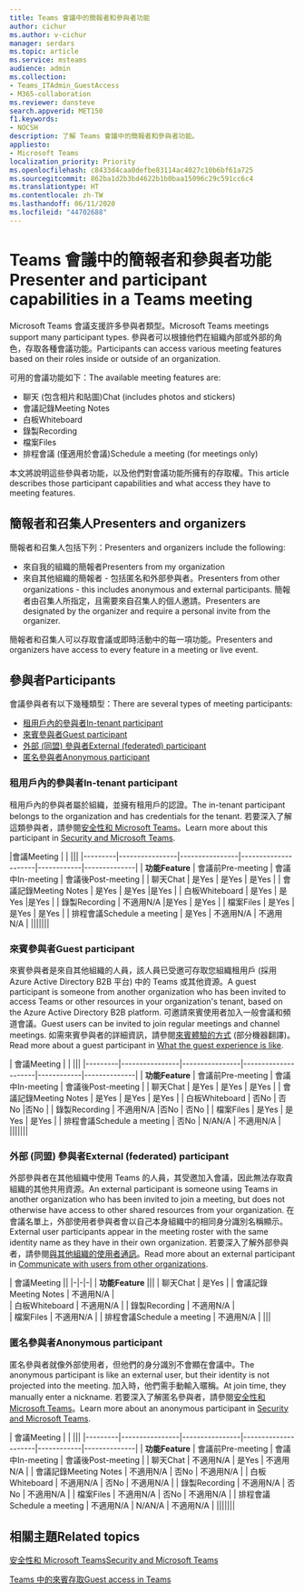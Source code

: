 ```yaml
---
title: Teams 會議中的簡報者和參與者功能
author: cichur
ms.author: v-cichur
manager: serdars
ms.topic: article
ms.service: msteams
audience: admin
ms.collection:
- Teams_ITAdmin_GuestAccess
- M365-collaboration
ms.reviewer: dansteve
search.appverid: MET150
f1.keywords:
- NOCSH
description: 了解 Teams 會議中的簡報者和參與者功能。
appliesto:
- Microsoft Teams
localization_priority: Priority
ms.openlocfilehash: c8433d4caa0defbe83114ac4027c10b6bf61a725
ms.sourcegitcommit: 862ba1d2b3bd4622b1b0baa15096c29c591cc6c4
ms.translationtype: HT
ms.contentlocale: zh-TW
ms.lasthandoff: 06/11/2020
ms.locfileid: "44702688"
---
```

<a name="presenter-and-participant-capabilities-in-a-teams-meeting"></a><span data-ttu-id="962d5-103">Teams 會議中的簡報者和參與者功能</span><span class="sxs-lookup"><span data-stu-id="962d5-103">Presenter and participant capabilities in a Teams meeting</span></span>
======================================================

<span data-ttu-id="962d5-104">Microsoft Teams 會議支援許多參與者類型。</span><span class="sxs-lookup"><span data-stu-id="962d5-104">Microsoft Teams meetings support many participant types.</span></span> <span data-ttu-id="962d5-105">參與者可以根據他們在組織內部或外部的角色，存取各種會議功能。</span><span class="sxs-lookup"><span data-stu-id="962d5-105">Participants can access various meeting features based on their roles inside or outside of an organization.</span></span>

<span data-ttu-id="962d5-106">可用的會議功能如下：</span><span class="sxs-lookup"><span data-stu-id="962d5-106">The available meeting features are:</span></span>

- <span data-ttu-id="962d5-107">聊天 (包含相片和貼圖)</span><span class="sxs-lookup"><span data-stu-id="962d5-107">Chat (includes photos and stickers)</span></span>
- <span data-ttu-id="962d5-108">會議記錄</span><span class="sxs-lookup"><span data-stu-id="962d5-108">Meeting Notes</span></span>
- <span data-ttu-id="962d5-109">白板</span><span class="sxs-lookup"><span data-stu-id="962d5-109">Whiteboard</span></span>
- <span data-ttu-id="962d5-110">錄製</span><span class="sxs-lookup"><span data-stu-id="962d5-110">Recording</span></span>
- <span data-ttu-id="962d5-111">檔案</span><span class="sxs-lookup"><span data-stu-id="962d5-111">Files</span></span>
- <span data-ttu-id="962d5-112">排程會議 (僅適用於會議)</span><span class="sxs-lookup"><span data-stu-id="962d5-112">Schedule a meeting (for meetings only)</span></span>

<span data-ttu-id="962d5-113">本文將說明這些參與者功能，以及他們對會議功能所擁有的存取權。</span><span class="sxs-lookup"><span data-stu-id="962d5-113">This article describes those participant capabilities and what access they have to meeting features.</span></span>

## <a name="presenters-and-organizers"></a><span data-ttu-id="962d5-114">簡報者和召集人</span><span class="sxs-lookup"><span data-stu-id="962d5-114">Presenters and organizers</span></span>

<span data-ttu-id="962d5-115">簡報者和召集人包括下列：</span><span class="sxs-lookup"><span data-stu-id="962d5-115">Presenters and organizers include the following:</span></span>

- <span data-ttu-id="962d5-116">來自我的組織的簡報者</span><span class="sxs-lookup"><span data-stu-id="962d5-116">Presenters from my organization</span></span>
- <span data-ttu-id="962d5-117">來自其他組織的簡報者 - 包括匿名和外部參與者。</span><span class="sxs-lookup"><span data-stu-id="962d5-117">Presenters from other organizations - this includes anonymous and external participants.</span></span> <span data-ttu-id="962d5-118">簡報者由召集人所指定，且需要來自召集人的個人邀請。</span><span class="sxs-lookup"><span data-stu-id="962d5-118">Presenters are designated by the organizer and require a personal invite from the organizer.</span></span>

<span data-ttu-id="962d5-119">簡報者和召集人可以存取會議或即時活動中的每一項功能。</span><span class="sxs-lookup"><span data-stu-id="962d5-119">Presenters and organizers have access to every feature in a meeting or live event.</span></span>

## <a name="participants"></a><span data-ttu-id="962d5-120">參與者</span><span class="sxs-lookup"><span data-stu-id="962d5-120">Participants</span></span>

<span data-ttu-id="962d5-121">會議參與者有以下幾種類型：</span><span class="sxs-lookup"><span data-stu-id="962d5-121">There are several types of meeting participants:</span></span>

- [<span data-ttu-id="962d5-122">租用戶內的參與者</span><span class="sxs-lookup"><span data-stu-id="962d5-122">In-tenant participant</span></span>](#in-tenant-participant)
- [<span data-ttu-id="962d5-123">來賓參與者</span><span class="sxs-lookup"><span data-stu-id="962d5-123">Guest participant</span></span>](#guest-participant)
- [<span data-ttu-id="962d5-124">外部 (同盟) 參與者</span><span class="sxs-lookup"><span data-stu-id="962d5-124">External (federated) participant</span></span>](#external-federated-participant)
- [<span data-ttu-id="962d5-125">匿名參與者</span><span class="sxs-lookup"><span data-stu-id="962d5-125">Anonymous participant</span></span>](#anonymous-participant)

### <a name="in-tenant-participant"></a><span data-ttu-id="962d5-126">租用戶內的參與者</span><span class="sxs-lookup"><span data-stu-id="962d5-126">In-tenant participant</span></span>

<span data-ttu-id="962d5-127">租用戶內的參與者屬於組織，並擁有租用戶的認證。</span><span class="sxs-lookup"><span data-stu-id="962d5-127">The in-tenant participant belongs to the organization and has credentials for the tenant.</span></span> <span data-ttu-id="962d5-128">若要深入了解這類參與者，請參閱[安全性和 Microsoft Teams](teams-security-guide.md#participant-types)。</span><span class="sxs-lookup"><span data-stu-id="962d5-128">Learn more about this participant in [Security and Microsoft Teams](teams-security-guide.md#participant-types).</span></span>

|<span data-ttu-id="962d5-129">會議</span><span class="sxs-lookup"><span data-stu-id="962d5-129">Meeting</span></span>  |  | |||
|---------|----------------|----------------|---------------------|------------|--------------|
| <span data-ttu-id="962d5-130">**功能**</span><span class="sxs-lookup"><span data-stu-id="962d5-130">**Feature**</span></span>        | <span data-ttu-id="962d5-131">會議前</span><span class="sxs-lookup"><span data-stu-id="962d5-131">Pre-meeting</span></span> | <span data-ttu-id="962d5-132">會議中</span><span class="sxs-lookup"><span data-stu-id="962d5-132">In-meeting</span></span> | <span data-ttu-id="962d5-133">會議後</span><span class="sxs-lookup"><span data-stu-id="962d5-133">Post-meeting</span></span> |
| <span data-ttu-id="962d5-134">聊天</span><span class="sxs-lookup"><span data-stu-id="962d5-134">Chat</span></span> | <span data-ttu-id="962d5-135">是</span><span class="sxs-lookup"><span data-stu-id="962d5-135">Yes</span></span> | <span data-ttu-id="962d5-136">是</span><span class="sxs-lookup"><span data-stu-id="962d5-136">Yes</span></span> | <span data-ttu-id="962d5-137">是</span><span class="sxs-lookup"><span data-stu-id="962d5-137">Yes</span></span> |
| <span data-ttu-id="962d5-138">會議記錄</span><span class="sxs-lookup"><span data-stu-id="962d5-138">Meeting Notes</span></span> | <span data-ttu-id="962d5-139">是</span><span class="sxs-lookup"><span data-stu-id="962d5-139">Yes</span></span> | <span data-ttu-id="962d5-140">是</span><span class="sxs-lookup"><span data-stu-id="962d5-140">Yes</span></span> |<span data-ttu-id="962d5-141">是</span><span class="sxs-lookup"><span data-stu-id="962d5-141">Yes</span></span> |
| <span data-ttu-id="962d5-142">白板</span><span class="sxs-lookup"><span data-stu-id="962d5-142">Whiteboard</span></span> | <span data-ttu-id="962d5-143">是</span><span class="sxs-lookup"><span data-stu-id="962d5-143">Yes</span></span> | <span data-ttu-id="962d5-144">是</span><span class="sxs-lookup"><span data-stu-id="962d5-144">Yes</span></span> |<span data-ttu-id="962d5-145">是</span><span class="sxs-lookup"><span data-stu-id="962d5-145">Yes</span></span> |
| <span data-ttu-id="962d5-146">錄製</span><span class="sxs-lookup"><span data-stu-id="962d5-146">Recording</span></span> | <span data-ttu-id="962d5-147">不適用</span><span class="sxs-lookup"><span data-stu-id="962d5-147">N/A</span></span> |<span data-ttu-id="962d5-148">是</span><span class="sxs-lookup"><span data-stu-id="962d5-148">Yes</span></span> | <span data-ttu-id="962d5-149">是</span><span class="sxs-lookup"><span data-stu-id="962d5-149">Yes</span></span> |
| <span data-ttu-id="962d5-150">檔案</span><span class="sxs-lookup"><span data-stu-id="962d5-150">Files</span></span> | <span data-ttu-id="962d5-151">是</span><span class="sxs-lookup"><span data-stu-id="962d5-151">Yes</span></span> | <span data-ttu-id="962d5-152">是</span><span class="sxs-lookup"><span data-stu-id="962d5-152">Yes</span></span> | <span data-ttu-id="962d5-153">是</span><span class="sxs-lookup"><span data-stu-id="962d5-153">Yes</span></span> |
| <span data-ttu-id="962d5-154">排程會議</span><span class="sxs-lookup"><span data-stu-id="962d5-154">Schedule a meeting</span></span> | <span data-ttu-id="962d5-155">是</span><span class="sxs-lookup"><span data-stu-id="962d5-155">Yes</span></span> | <span data-ttu-id="962d5-156">不適用</span><span class="sxs-lookup"><span data-stu-id="962d5-156">N/A</span></span> | <span data-ttu-id="962d5-157">不適用</span><span class="sxs-lookup"><span data-stu-id="962d5-157">N/A</span></span> |
|||||||

### <a name="guest-participant"></a><span data-ttu-id="962d5-158">來賓參與者</span><span class="sxs-lookup"><span data-stu-id="962d5-158">Guest participant</span></span>

<span data-ttu-id="962d5-159">來賓參與者是來自其他組織的人員，該人員已受邀可存取您組織租用戶 (採用 Azure Active Directory B2B 平台) 中的 Teams 或其他資源。</span><span class="sxs-lookup"><span data-stu-id="962d5-159">A guest participant is someone from another organization who has been invited to access Teams or other resources in your organization's tenant, based on the Azure Active Directory B2B platform.</span></span> <span data-ttu-id="962d5-160">可邀請來賓使用者加入一般會議和頻道會議。</span><span class="sxs-lookup"><span data-stu-id="962d5-160">Guest users can be invited to join regular meetings and channel meetings.</span></span> <span data-ttu-id="962d5-161">如需來賓參與者的詳細資訊，請參閱[來賓體驗的方式](guest-experience.md#comparison-of-team-member-and-guest-capabilities) (部分機器翻譯)。</span><span class="sxs-lookup"><span data-stu-id="962d5-161">Read more about a guest participant in [What the guest experience is like](guest-experience.md#comparison-of-team-member-and-guest-capabilities).</span></span>

| <span data-ttu-id="962d5-162">會議</span><span class="sxs-lookup"><span data-stu-id="962d5-162">Meeting</span></span> |  | |||
|---------|----------------|----------------|---------------------|------------|--------------|
| <span data-ttu-id="962d5-163">**功能**</span><span class="sxs-lookup"><span data-stu-id="962d5-163">**Feature**</span></span>        | <span data-ttu-id="962d5-164">會議前</span><span class="sxs-lookup"><span data-stu-id="962d5-164">Pre-meeting</span></span> | <span data-ttu-id="962d5-165">會議中</span><span class="sxs-lookup"><span data-stu-id="962d5-165">In-meeting</span></span> | <span data-ttu-id="962d5-166">會議後</span><span class="sxs-lookup"><span data-stu-id="962d5-166">Post-meeting</span></span> |
| <span data-ttu-id="962d5-167">聊天</span><span class="sxs-lookup"><span data-stu-id="962d5-167">Chat</span></span> | <span data-ttu-id="962d5-168">是</span><span class="sxs-lookup"><span data-stu-id="962d5-168">Yes</span></span> | <span data-ttu-id="962d5-169">是</span><span class="sxs-lookup"><span data-stu-id="962d5-169">Yes</span></span> | <span data-ttu-id="962d5-170">是</span><span class="sxs-lookup"><span data-stu-id="962d5-170">Yes</span></span> |
| <span data-ttu-id="962d5-171">會議記錄</span><span class="sxs-lookup"><span data-stu-id="962d5-171">Meeting Notes</span></span> | <span data-ttu-id="962d5-172">是</span><span class="sxs-lookup"><span data-stu-id="962d5-172">Yes</span></span> | <span data-ttu-id="962d5-173">是</span><span class="sxs-lookup"><span data-stu-id="962d5-173">Yes</span></span> | <span data-ttu-id="962d5-174">是</span><span class="sxs-lookup"><span data-stu-id="962d5-174">Yes</span></span> |
| <span data-ttu-id="962d5-175">白板</span><span class="sxs-lookup"><span data-stu-id="962d5-175">Whiteboard</span></span> | <span data-ttu-id="962d5-176">否</span><span class="sxs-lookup"><span data-stu-id="962d5-176">No</span></span> | <span data-ttu-id="962d5-177">否</span><span class="sxs-lookup"><span data-stu-id="962d5-177">No</span></span> |<span data-ttu-id="962d5-178">否</span><span class="sxs-lookup"><span data-stu-id="962d5-178">No</span></span> |
| <span data-ttu-id="962d5-179">錄製</span><span class="sxs-lookup"><span data-stu-id="962d5-179">Recording</span></span> | <span data-ttu-id="962d5-180">不適用</span><span class="sxs-lookup"><span data-stu-id="962d5-180">N/A</span></span> |<span data-ttu-id="962d5-181">否</span><span class="sxs-lookup"><span data-stu-id="962d5-181">No</span></span> | <span data-ttu-id="962d5-182">否</span><span class="sxs-lookup"><span data-stu-id="962d5-182">No</span></span> |
| <span data-ttu-id="962d5-183">檔案</span><span class="sxs-lookup"><span data-stu-id="962d5-183">Files</span></span> | <span data-ttu-id="962d5-184">是</span><span class="sxs-lookup"><span data-stu-id="962d5-184">Yes</span></span> | <span data-ttu-id="962d5-185">是</span><span class="sxs-lookup"><span data-stu-id="962d5-185">Yes</span></span> | <span data-ttu-id="962d5-186">是</span><span class="sxs-lookup"><span data-stu-id="962d5-186">Yes</span></span> |
| <span data-ttu-id="962d5-187">排程會議</span><span class="sxs-lookup"><span data-stu-id="962d5-187">Schedule a meeting</span></span> | <span data-ttu-id="962d5-188">否</span><span class="sxs-lookup"><span data-stu-id="962d5-188">No</span></span> | <span data-ttu-id="962d5-189">N/A</span><span class="sxs-lookup"><span data-stu-id="962d5-189">N/A</span></span> | <span data-ttu-id="962d5-190">不適用</span><span class="sxs-lookup"><span data-stu-id="962d5-190">N/A</span></span> |
|||||||

### <a name="external-federated-participant"></a><span data-ttu-id="962d5-191">外部 (同盟) 參與者</span><span class="sxs-lookup"><span data-stu-id="962d5-191">External (federated) participant</span></span>

<span data-ttu-id="962d5-192">外部參與者在其他組織中使用 Teams 的人員，其受邀加入會議，因此無法存取貴組織的其他共用資源。</span><span class="sxs-lookup"><span data-stu-id="962d5-192">An external participant is someone using Teams in another organization who has been invited to join a meeting, but does not otherwise have access to other shared resources from your organization.</span></span> <span data-ttu-id="962d5-193">在會議名單上，外部使用者參與者會以自己本身組織中的相同身分識別名稱顯示。</span><span class="sxs-lookup"><span data-stu-id="962d5-193">External user participants appear in the meeting roster with the same identity name as they have in their own organization.</span></span> <span data-ttu-id="962d5-194">若要深入了解外部參與者，請參閱[與其他組織的使用者通訊](communicate-with-users-from-other-organizations.md#external-access)。</span><span class="sxs-lookup"><span data-stu-id="962d5-194">Read more about an external participant in [Communicate with users from other organizations](communicate-with-users-from-other-organizations.md#external-access).</span></span>

| <span data-ttu-id="962d5-195">會議</span><span class="sxs-lookup"><span data-stu-id="962d5-195">Meeting</span></span> ||
|-|-|-|
| <span data-ttu-id="962d5-196">**功能**</span><span class="sxs-lookup"><span data-stu-id="962d5-196">**Feature**</span></span> |||
| <span data-ttu-id="962d5-197">聊天</span><span class="sxs-lookup"><span data-stu-id="962d5-197">Chat</span></span> | <span data-ttu-id="962d5-198">是</span><span class="sxs-lookup"><span data-stu-id="962d5-198">Yes</span></span> |
| <span data-ttu-id="962d5-199">會議記錄</span><span class="sxs-lookup"><span data-stu-id="962d5-199">Meeting Notes</span></span> | <span data-ttu-id="962d5-200">不適用</span><span class="sxs-lookup"><span data-stu-id="962d5-200">N/A</span></span> |  
| <span data-ttu-id="962d5-201">白板</span><span class="sxs-lookup"><span data-stu-id="962d5-201">Whiteboard</span></span> | <span data-ttu-id="962d5-202">不適用</span><span class="sxs-lookup"><span data-stu-id="962d5-202">N/A</span></span> |
| <span data-ttu-id="962d5-203">錄製</span><span class="sxs-lookup"><span data-stu-id="962d5-203">Recording</span></span> | <span data-ttu-id="962d5-204">不適用</span><span class="sxs-lookup"><span data-stu-id="962d5-204">N/A</span></span> |  
| <span data-ttu-id="962d5-205">檔案</span><span class="sxs-lookup"><span data-stu-id="962d5-205">Files</span></span> | <span data-ttu-id="962d5-206">不適用</span><span class="sxs-lookup"><span data-stu-id="962d5-206">N/A</span></span> |
| <span data-ttu-id="962d5-207">排程會議</span><span class="sxs-lookup"><span data-stu-id="962d5-207">Schedule a meeting</span></span> | <span data-ttu-id="962d5-208">不適用</span><span class="sxs-lookup"><span data-stu-id="962d5-208">N/A</span></span> |
|||

### <a name="anonymous-participant"></a><span data-ttu-id="962d5-209">匿名參與者</span><span class="sxs-lookup"><span data-stu-id="962d5-209">Anonymous participant</span></span>

<span data-ttu-id="962d5-210">匿名參與者就像外部使用者，但他們的身分識別不會顯在會議中。</span><span class="sxs-lookup"><span data-stu-id="962d5-210">The anonymous participant is like an external user, but their identity is not projected into the meeting.</span></span> <span data-ttu-id="962d5-211">加入時，他們需手動輸入暱稱。</span><span class="sxs-lookup"><span data-stu-id="962d5-211">At join time, they manually enter a nickname.</span></span> <span data-ttu-id="962d5-212">若要深入了解匿名參與者，請參閱[安全性和 Microsoft Teams](teams-security-guide.md#participant-types)。</span><span class="sxs-lookup"><span data-stu-id="962d5-212">Learn more about an anonymous participant in [Security and Microsoft Teams](teams-security-guide.md#participant-types).</span></span>

| <span data-ttu-id="962d5-213">會議</span><span class="sxs-lookup"><span data-stu-id="962d5-213">Meeting</span></span>  | | |||
|---------|----------------|----------------|---------------------|------------|--------------|
| <span data-ttu-id="962d5-214">**功能**</span><span class="sxs-lookup"><span data-stu-id="962d5-214">**Feature**</span></span>        | <span data-ttu-id="962d5-215">會議前</span><span class="sxs-lookup"><span data-stu-id="962d5-215">Pre-meeting</span></span> | <span data-ttu-id="962d5-216">會議中</span><span class="sxs-lookup"><span data-stu-id="962d5-216">In-meeting</span></span> | <span data-ttu-id="962d5-217">會議後</span><span class="sxs-lookup"><span data-stu-id="962d5-217">Post-meeting</span></span> |
| <span data-ttu-id="962d5-218">聊天</span><span class="sxs-lookup"><span data-stu-id="962d5-218">Chat</span></span> | <span data-ttu-id="962d5-219">不適用</span><span class="sxs-lookup"><span data-stu-id="962d5-219">N/A</span></span> | <span data-ttu-id="962d5-220">是</span><span class="sxs-lookup"><span data-stu-id="962d5-220">Yes</span></span> | <span data-ttu-id="962d5-221">不適用</span><span class="sxs-lookup"><span data-stu-id="962d5-221">N/A</span></span> |
| <span data-ttu-id="962d5-222">會議記錄</span><span class="sxs-lookup"><span data-stu-id="962d5-222">Meeting Notes</span></span> | <span data-ttu-id="962d5-223">不適用</span><span class="sxs-lookup"><span data-stu-id="962d5-223">N/A</span></span> | <span data-ttu-id="962d5-224">否</span><span class="sxs-lookup"><span data-stu-id="962d5-224">No</span></span> | <span data-ttu-id="962d5-225">不適用</span><span class="sxs-lookup"><span data-stu-id="962d5-225">N/A</span></span> |
| <span data-ttu-id="962d5-226">白板</span><span class="sxs-lookup"><span data-stu-id="962d5-226">Whiteboard</span></span> | <span data-ttu-id="962d5-227">不適用</span><span class="sxs-lookup"><span data-stu-id="962d5-227">N/A</span></span> | <span data-ttu-id="962d5-228">否</span><span class="sxs-lookup"><span data-stu-id="962d5-228">No</span></span> | <span data-ttu-id="962d5-229">不適用</span><span class="sxs-lookup"><span data-stu-id="962d5-229">N/A</span></span> |
| <span data-ttu-id="962d5-230">錄製</span><span class="sxs-lookup"><span data-stu-id="962d5-230">Recording</span></span> | <span data-ttu-id="962d5-231">不適用</span><span class="sxs-lookup"><span data-stu-id="962d5-231">N/A</span></span> | <span data-ttu-id="962d5-232">否</span><span class="sxs-lookup"><span data-stu-id="962d5-232">No</span></span> | <span data-ttu-id="962d5-233">不適用</span><span class="sxs-lookup"><span data-stu-id="962d5-233">N/A</span></span> |
| <span data-ttu-id="962d5-234">檔案</span><span class="sxs-lookup"><span data-stu-id="962d5-234">Files</span></span> | <span data-ttu-id="962d5-235">不適用</span><span class="sxs-lookup"><span data-stu-id="962d5-235">N/A</span></span> | <span data-ttu-id="962d5-236">否</span><span class="sxs-lookup"><span data-stu-id="962d5-236">No</span></span> | <span data-ttu-id="962d5-237">不適用</span><span class="sxs-lookup"><span data-stu-id="962d5-237">N/A</span></span> |
| <span data-ttu-id="962d5-238">排程會議</span><span class="sxs-lookup"><span data-stu-id="962d5-238">Schedule a meeting</span></span> | <span data-ttu-id="962d5-239">不適用</span><span class="sxs-lookup"><span data-stu-id="962d5-239">N/A</span></span> | <span data-ttu-id="962d5-240">N/A</span><span class="sxs-lookup"><span data-stu-id="962d5-240">N/A</span></span> | <span data-ttu-id="962d5-241">不適用</span><span class="sxs-lookup"><span data-stu-id="962d5-241">N/A</span></span> |
|||||||

## <a name="related-topics"></a><span data-ttu-id="962d5-242">相關主題</span><span class="sxs-lookup"><span data-stu-id="962d5-242">Related topics</span></span>

[<span data-ttu-id="962d5-243">安全性和 Microsoft Teams</span><span class="sxs-lookup"><span data-stu-id="962d5-243">Security and Microsoft Teams</span></span>](teams-security-guide.md)

[<span data-ttu-id="962d5-244">Teams 中的來賓存取</span><span class="sxs-lookup"><span data-stu-id="962d5-244">Guest access in Teams</span></span>](guest-access.md)
